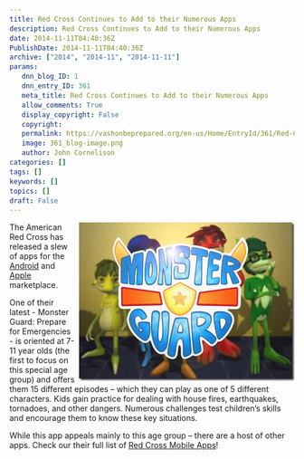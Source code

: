 ```yaml
---
title: Red Cross Continues to Add to their Numerous Apps
description: Red Cross Continues to Add to their Numerous Apps
date: 2014-11-11T04:40:36Z
PublishDate: 2014-11-11T04:40:36Z
archive: ["2014", "2014-11", "2014-11-11"]
params:
   dnn_blog_ID: 1
   dnn_entry_ID: 361
   meta_title: Red Cross Continues to Add to their Numerous Apps
   allow_comments: True
   display_copyright: False
   copyright: 
   permalink: https://vashonbeprepared.org/en-us/Home/EntryId/361/Red-Cross-Continues-to-Add-to-their-Numerous-Apps
   image: 361_blog-image.png
   author: John Cornelison
categories: []
tags: []
keywords: []
topics: []
draft: False
---
```


<p><a href="/images/dnnBlog/1/361/Windows-Live-Writer-Red-Cross-Continues-to-Add-to-their_FFBC-11-10-2014_at_6.08.39_PM_2.png"><img title="11-10-2014 at 6.08.39 PM" style="border-top: 0px; border-right: 0px; background-image: none; border-bottom: 0px; float: right; padding-top: 0px; padding-left: 0px; margin: 0px 0px 5px 5px; border-left: 0px; display: inline; padding-right: 0px" border="0" alt="11-10-2014 at 6.08.39 PM" src="/images/dnnBlog/1/361/Windows-Live-Writer-Red-Cross-Continues-to-Add-to-their_FFBC-11-10-2014_at_6.08.39_PM_thumb.png" width="381" align="right" height="280" /></a>The American Red Cross has released a slew of apps for the <a href="https://play.google.com/store/search?q=american+red+cross&amp;c=apps" target="_blank">Android</a> and <a href="http://itunes.com" target="_blank">Apple</a> marketplace. </p>  <p>One of their latest - Monster Guard: Prepare for Emergencies - is oriented at 7-11 year olds (the first to focus on this special age group) and offers them 15 different episodes – which they can play as one of 5 different characters. Kids gain practice for dealing with house fires, earthquakes, tornadoes, and other dangers. Numerous challenges test children’s skills and encourage them to know these key situations.</p>  <p>While this app appeals mainly to this age group – there are a host of other apps. Check our their full list of <a href="http://www.redcross.org/prepare/mobile-apps" target="_blank">Red Cross Mobile Apps</a>!</p>
